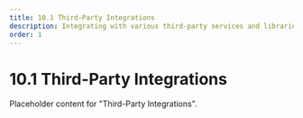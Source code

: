 ```yaml
---
title: 10.1 Third-Party Integrations
description: Integrating with various third-party services and libraries.
order: 1
---
```


# 10.1 Third-Party Integrations

Placeholder content for "Third-Party Integrations".
